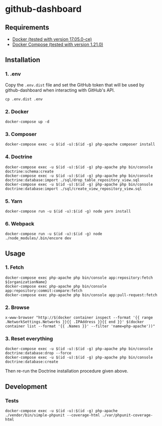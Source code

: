 # github-dashboard

## Requirements

* [Docker (tested with version 17.05.0-ce)](https://docs.docker.com/install/)
* [Docker Compose (tested with version 1.21.0)](https://docs.docker.com/compose/install/)

## Installation

### 1. .env

Copy the `.env.dist` file and set the GitHub token that will be used by github-dashboard when interacting with GitHub's API.

```
cp .env.dist .env
```

### 2. Docker

```
docker-compose up -d
```

### 3. Composer

```
docker-compose exec -u $(id -u):$(id -g) php-apache composer install
```

### 4. Doctrine

```
docker-compose exec -u $(id -u):$(id -g) php-apache php bin/console doctrine:schema:create
docker-compose exec -u $(id -u):$(id -g) php-apache php bin/console doctrine:database:import ./sql/drop_table_repository_view.sql
docker-compose exec -u $(id -u):$(id -g) php-apache php bin/console doctrine:database:import ./sql/create_view_repository_view.sql
```

### 5. Yarn

```
docker-compose run -u $(id -u):$(id -g) node yarn install
```

### 6. Webpack

```
docker-compose run -u $(id -u):$(id -g) node ./node_modules/.bin/encore dev
```

## Usage

### 1. Fetch

```
docker-compose exec php-apache php bin/console app:repository:fetch ${organizationName}
docker-compose exec php-apache php bin/console app:repository:commit:compare:fetch
docker-compose exec php-apache php bin/console app:pull-request:fetch
```

### 2. Browse

```
x-www-browser "http://$(docker container inspect --format '{{ range .NetworkSettings.Networks }}{{ .IPAddress }}{{ end }}' $(docker container list --format '{{ .Names }}' --filter 'name=php-apache'))"
```

### 3. Reset everything

```
docker-compose exec -u $(id -u):$(id -g) php-apache php bin/console doctrine:database:drop --force
docker-compose exec -u $(id -u):$(id -g) php-apache php bin/console doctrine:database:create
```

Then re-run the Doctrine installation procedure given above.

## Development

### Tests

```
docker-compose exec -u $(id -u):$(id -g) php-apache ./vendor/bin/simple-phpunit --coverage-html ./var/phpunit-coverage-html
```
